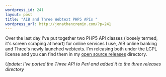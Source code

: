 ```yaml
--- 
wordpress_id: 241
layout: post
title: "AIB and Three Webtext PHP5 APIs "
wordpress_url: http://jonathancremin.com/?p=241
---
```

Over the last day I've put together two PHP5 API classes (loosely termed, it's screen scraping at heart) for online services I use, AIB online banking and Three's newly launched webtexts. I'm releasing both under the LGPL license and you can find them in my <a href="http://crem.in/releases">open source releases</a> directory.

<em>Update: I've ported the Three API to Perl and added it to the three releases directory</em>

